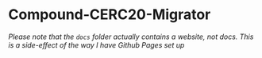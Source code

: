 # Compound-CERC20-Migrator

_Please note that the `docs` folder actually contains a website, not docs. This is a side-effect of the way I have Github Pages set up_
